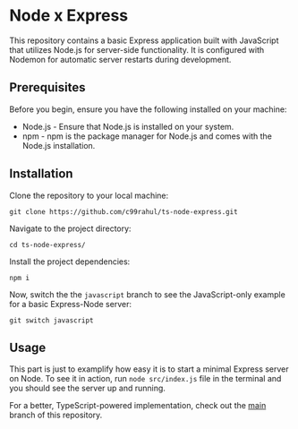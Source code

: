 # Node x Express

This repository contains a basic Express application built with JavaScript that utilizes Node.js for server-side functionality. It is configured with Nodemon for automatic server restarts during development.

## Prerequisites

Before you begin, ensure you have the following installed on your machine:

- Node.js - Ensure that Node.js is installed on your system.
- npm - npm is the package manager for Node.js and comes with the Node.js installation.

## Installation

Clone the repository to your local machine:

```
git clone https://github.com/c99rahul/ts-node-express.git
```

Navigate to the project directory:

```
cd ts-node-express/
```

Install the project dependencies:

```
npm i
```

Now, switch the the `javascript` branch to see the JavaScript-only example for a basic Express-Node server:

```
git switch javascript
```

## Usage

This part is just to examplify how easy it is to start a minimal Express server on Node. To see it in action, run `node src/index.js` file in the terminal and you should see the server up and running.

For a better, TypeScript-powered implementation, check out the [main](https://github.com/c99rahul/tree/main/) branch of this repository.